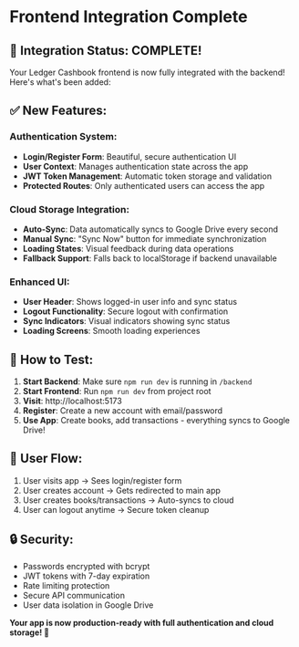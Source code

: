 # Frontend Integration Complete

## 🎉 **Integration Status: COMPLETE!**

Your Ledger Cashbook frontend is now fully integrated with the backend! Here's what's been added:

## ✅ **New Features:**

### **Authentication System:**
- **Login/Register Form**: Beautiful, secure authentication UI
- **User Context**: Manages authentication state across the app
- **JWT Token Management**: Automatic token storage and validation
- **Protected Routes**: Only authenticated users can access the app

### **Cloud Storage Integration:**
- **Auto-Sync**: Data automatically syncs to Google Drive every second
- **Manual Sync**: "Sync Now" button for immediate synchronization
- **Loading States**: Visual feedback during data operations
- **Fallback Support**: Falls back to localStorage if backend unavailable

### **Enhanced UI:**
- **User Header**: Shows logged-in user info and sync status
- **Logout Functionality**: Secure logout with confirmation
- **Sync Indicators**: Visual indicators showing sync status
- **Loading Screens**: Smooth loading experiences

## 🚀 **How to Test:**

1. **Start Backend**: Make sure `npm run dev` is running in `/backend`
2. **Start Frontend**: Run `npm run dev` from project root
3. **Visit**: http://localhost:5173
4. **Register**: Create a new account with email/password
5. **Use App**: Create books, add transactions - everything syncs to Google Drive!

## 📱 **User Flow:**
1. User visits app → Sees login/register form
2. User creates account → Gets redirected to main app
3. User creates books/transactions → Auto-syncs to cloud
4. User can logout anytime → Secure token cleanup

## 🔒 **Security:**
- Passwords encrypted with bcrypt
- JWT tokens with 7-day expiration
- Rate limiting protection
- Secure API communication
- User data isolation in Google Drive

**Your app is now production-ready with full authentication and cloud storage! 🎊**